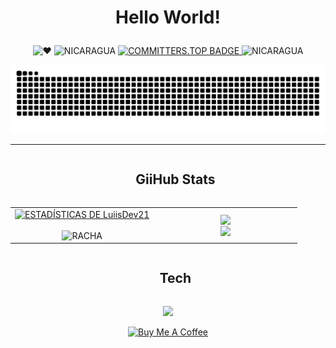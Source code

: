 
# <p align="center">Hello World!</p>


<p align="center">
    <img src="https://img.shields.io/badge/%E2%9D%A4-red" alt="❤️"/>
    <img src="https://img.shields.io/badge/Country-Nicaragua-blue" alt="NICARAGUA"/>
    <a href="https://user-badge.committers.top/nicaragua_private/LuiisDev21">
        <img src="https://user-badge.committers.top/nicaragua_private/LuiisDev21.svg" alt="COMMITTERS.TOP BADGE"/>
    </a>
    <img src="https://flagsapi.com/NI/flat/32.png" alt="NICARAGUA" height="20"/>
</p>

![snake](https://github.com/LuiisDev21/LuiisDev21/blob/main/snake.svg)

----------
<div id="user-content-toc">
  <ul align="center">
    <summary><h2 style="display: inline-block">GiiHub Stats</h2></summary>
  </ul>
</div>

<p align="center">
<table align="center">
<tr border="none">
  <td width="50%" align="center">
    <a href="https://awesome-github-stats.azurewebsites.net/index.html??cardType=level&theme=chartreuse-dark&preferLogin=true&Border=DD272700">
      <img alt="ESTADÍSTICAS DE LuiisDev21" src="https://awesome-github-stats.azurewebsites.net/user-stats/LuiisDev21?cardType=level&theme=chartreuse-dark&preferLogin=true&Border=DD272700" />
    </a>
    <br></br>
    <img title="commits" alt="RACHA" src="https://nirzak-streak-stats.vercel.app/?user=LuiisDev21&theme=vue-dark&hide_border=true" />
  </td>
  <td width="50%" align="center">
    <img align="center" src="https://github-readme-stats.vercel.app/api/top-langs/?username=LuiisDev21&theme=blue-green&show_icons=true&hide_border=true&layout=compact"/>
    <br>
    <img align="center" src="http://github-profile-summary-cards.vercel.app/api/cards/repos-per-language?username=LuiisDev21&theme=github_dark" />
  </td>
</tr>

</table>
<div id="user-content-toc">
  <ul align="center">
    <summary><h2 style="display: inline-block">Tech</h2></summary>
  </ul>
</div>
<p align="center">
  <a href="https://skillicons.dev">
    <img src="https://skillicons.dev/icons?i=python,cs,js,css,html,react,nextjs,astro,vite,go,sqlite,nodejs,net,flask,visualstudio,vscode,&perline=14" />
  </a>
</p>
<div style="text-align: center;">
  <a href="https://www.buymeacoffee.com/LuisDev21" target="_blank">
    <img src="https://cdn.buymeacoffee.com/buttons/v2/default-yellow.png" 
         alt="Buy Me A Coffee" 
         style="height: 60px; width: 217px;" />
  </a>
</div>
